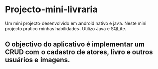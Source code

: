 # Projecto-mini-livraria
Um mini projecto desenvolvido em android nativo e java.
Neste mini projecto pratico minhas habilidades.
Utilizo Java e SQLite.

O objectivo do aplicativo é implementar um CRUD 
com o cadastro de atores, livro e outros usuários e imagens.
--
